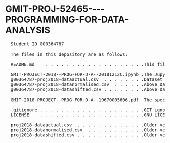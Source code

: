 # GMIT-PROJ-52465----PROGRAMMING-FOR-DATA-ANALYSIS
 <pre>
  Student ID G00364787
  
  The files in this depository are as follows:
  
  README.md    . . . . . . . . . . . . . . . . . . .This file  
  
  GMIT-PROJECT-2018--PROG-FOR-D-A--20181212C.ipynb .The Jupyter Notebook file  
  g00364787-proj2018-dataactual.csv  . . . . . . . .Dataset generated by the Jupyter Notebook when run  
  g00364787-proj2018-datanormalised.csv  . . . . . .Above Dataset normalized  
  g00364787-proj2018-datashifted.csv . . . . . . . .Above Dataset shifted so that the median is at '0'  
	
  GMIT-2018-PROJECT--PROG-FOR-D-A--19670005606.pdf  The specification of the project  
  
  .gitignore . . . . . . . . . . . . . . . . . . . .GIT ignore file  
  LICENSE 	 . . . . . . . . . . . . . . . . . . . .GNU LICENSE  
  
  proj2018-dataactual.csv  . . . . . . . . . . . . .Older version of Dataset CSV files mentioned above	  
  proj2018-datanormalised.csv  . . . . . . . . . . .Older version of Dataset CSV files mentioned above  
  proj2018-datashifted.csv . . . . . . . . . . . . .Older version of Dataset CSV files mentioned above  
  
</pre>
